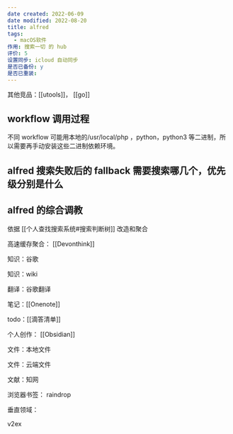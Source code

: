```yaml
---
date created: 2022-06-09
date modified: 2022-08-20
title: alfred
tags:
  - macOS软件
作用: 搜索一切 的 hub
评价: 5
设置同步: icloud 自动同步
是否已备份: y
是否已重装:
---
```


其他竞品：[[utools]]， [[go]]

## workflow 调用过程

不同 workflow 可能用本地的/usr/local/php ，python，python3 等二进制，所以需要再手动安装这些二进制依赖环境。

## **alfred** 搜索失败后的 fallback 需要搜索哪几个，优先级分别是什么

## alfred 的综合调教

依据 [[个人查找搜索系统#搜索判断树]] 改造和聚合

高速缓存聚合： [[Devonthink]]

知识：谷歌

知识：wiki

翻译：谷歌翻译

笔记：[[Onenote]]

todo：[[滴答清单]]

个人创作： [[Obsidian]]

文件：本地文件

文件：云端文件

文献：知网

浏览器书签： raindrop

垂直领域：

v2ex

